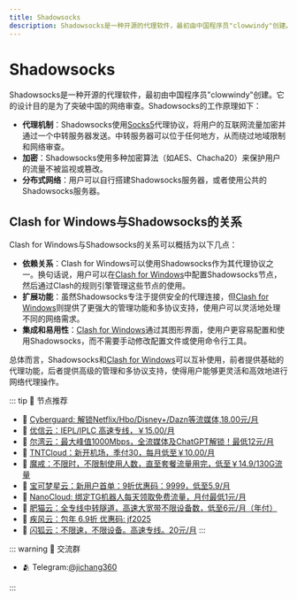 ```yaml
---
title: Shadowsocks
description: Shadowsocks是一种开源的代理软件，最初由中国程序员"clowwindy"创建。它的设计目的是为了突破中国的网络审查。
---
```


# Shadowsocks

Shadowsocks是一种开源的代理软件，最初由中国程序员"clowwindy"创建。它的设计目的是为了突破中国的网络审查。Shadowsocks的工作原理如下：

- **代理机制**：Shadowsocks使用[Socks5](/wiki/Socks5)代理协议，将用户的互联网流量加密并通过一个中转服务器发送。中转服务器可以位于任何地方，从而绕过地域限制和网络审查。
- **加密**：Shadowsocks使用多种加密算法（如AES、Chacha20）来保护用户的流量不被监视或篡改。
- **分布式网络**：用户可以自行搭建Shadowsocks服务器，或者使用公共的Shadowsocks服务器。

## Clash for Windows与Shadowsocks的关系

Clash for Windows与Shadowsocks的关系可以概括为以下几点：

- **依赖关系**：Clash for Windows可以使用Shadowsocks作为其代理协议之一。换句话说，用户可以在[Clash for Windows](/)中配置Shadowsocks节点，然后通过Clash的规则引擎管理这些节点的使用。
- **扩展功能**：虽然Shadowsocks专注于提供安全的代理连接，但[Clash for Windows](/)则提供了更强大的管理功能和多协议支持，使用户可以灵活地处理不同的网络需求。
- **集成和易用性**：[Clash for Windows](/)通过其图形界面，使用户更容易配置和使用Shadowsocks，而不需要手动修改配置文件或使用命令行工具。

总体而言，Shadowsocks和[Clash for Windows](/)可以互补使用，前者提供基础的代理功能，后者提供高级的管理和多协议支持，使得用户能够更灵活和高效地进行网络代理操作。



::: tip 🎉 节点推荐
- 🚀 [Cyberguard: 解锁Netflix/Hbo/Disney+/Dazn等流媒体,18.00元/月](https://www.cyberguard.best/#/register?code=XsreC0T5)<br>
- 🚀 [优信云：IEPL/IPLC 高速专线，￥15.00/月](https://www.优信云.com/#/register?code=JRtE5uIV)<br>
- 🚀 [尔湾云：最大峰值1000Mbps，全流媒体及ChatGPT解锁！最低12元/月](https://erwan6.net/auth/register?code=BoObCd)<br>
- 🚀 [TNTCloud：新开机场，季付30，每月低至￥10.00/月](https://haibing822.tntvipaff.cc/#/register?code=GtjJVgml)<br>
- 🚀 [魔戒：不限时，不限制使用人数，直至套餐流量用完，低至￥14.9/130G流量](https://mojie.app/#/register?code=sSdtPtLo)<br>
- 🚀 [宝可梦星云：新用户首单：9折优惠码：9999，低至5.9/月 ](https://a.suola.link/pokemon)<br>
- 🚀 [NanoCloud: 绑定TG机器人每天领取免费流量，月付最低1元/月](https://edu.uodoo.bid/auth/register?code=JMiOQDHf)<br>
- 🚀 [肥猫云：全专线中转隧道，高速大宽带不限设备数，低至6元/月（年付）](https://fchb1188.fcvipaff.cc/register?aff=X1vZd2wf)<br>
- 🚀 [疾风云：包年 6.9折 优惠码: jf2025](https://homes.tr25.cn?code=ReCm)<br>
- 🚀 [闪狐云：不限速，不限设备。高速专线。20元/月](https://inv02.ffaff.cc/register?aff=WQApz2pv)
:::

::: warning  💬 交流群

- 🫂 Telegram:[@jichang360](https://t.me/jichang360)

:::